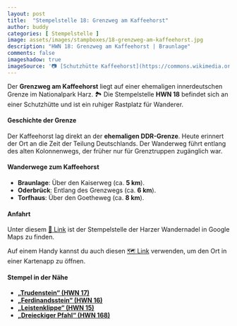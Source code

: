 ```yaml
---
layout: post
title:  "Stempelstelle 18: Grenzweg am Kaffeehorst"
author: buddy
categories: [ Stempelstelle ]
image: assets/images/stampboxes/18-grenzweg-am-kaffeehorst.jpg
description: "HWN 18: Grenzweg am Kaffeehorst | Braunlage"
comments: false
imageshadow: true
imageSource: '📷 [Schutzhütte Kaffeehorst](https://commons.wikimedia.org/wiki/File:Schutzh%C3%BCtte_Kaffeehorst.JPG) von <a href="//commons.wikimedia.org/wiki/User:B.Thomas95" title="User:B.Thomas95">Thomas Binder</a> unter Lizenz [CC BY-SA 4.0](https://creativecommons.org/licenses/by-sa/4.0)'
---
```


Der **Grenzweg am Kaffeehorst** liegt auf einer ehemaligen innerdeutschen Grenze im Nationalpark Harz. 🏞️ Die Stempelstelle **HWN 18** befindet sich an einer Schutzhütte und ist ein ruhiger Rastplatz für Wanderer.

#### Geschichte der Grenze

Der Kaffeehorst lag direkt an der **ehemaligen DDR-Grenze**. Heute erinnert der Ort an die Zeit der Teilung Deutschlands. Der Wanderweg führt entlang des alten Kolonnenwegs, der früher nur für Grenztruppen zugänglich war.

#### Wanderwege zum Kaffeehorst

- **Braunlage**: Über den Kaiserweg (ca. **5 km**).
- **Oderbrück**: Entlang des Grenzwegs (ca. **6 km**).
- **Torfhaus**: Über den Goetheweg (ca. **8 km**).

#### Anfahrt

Unter diesem [📍 Link](https://www.google.com/maps/dir/?api=1&origin=&destination=51.74983%2C%2010.60074) ist der Stempelstelle der Harzer Wandernadel in Google Maps zu finden.

<div class="android-only">
  Auf einem Handy kannst du auch diesen 
  <a href="geo:51.74983,10.60074">🗺️ Link</a> 
  verwenden, um den Ort in einer Kartenapp zu öffnen.
  <p></p>
</div>

#### Stempel in der Nähe

- [**„Trudenstein“ (HWN 17)**](/stempelstelle-17-trudenstein)
- [**„Ferdinandsstein“ (HWN 16)**](/stempelstelle-16-ferdinandsstein)
- [**„Leistenklippe“ (HWN 15)**](/stempelstelle-15-leistenklippe)
- [**„Dreieckiger Pfahl“ (HWN 168)**](/stempelstelle-168-dreieckiger-pfahl)
